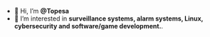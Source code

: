 - 👋 Hi, I’m **@Topesa**
- 👀 I’m interested in **surveillance systems, alarm systems, Linux, cybersecurity and software/game development.**.


<!---
Topesa/Topesa is a ✨ special ✨ repository because its `README.md` (this file) appears on your GitHub profile.
You can click the Preview link to take a look at your changes.
--->
